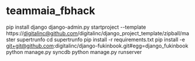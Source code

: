 teammaia_fbhack
===============

pip install django
django-admin.py startproject --template https://digitalinc@github.com/digitalinc/django_project_template/zipball/master supertrunfo
cd supertrunfo
pip install -r requirements.txt
pip install -e git+git@github.com:digitalinc/django-fukinbook.git#egg=django_fukinbook
python manage.py syncdb
python manage.py runserver
